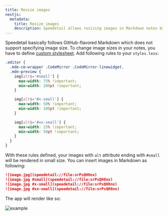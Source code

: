 ```yaml
---
title: Resize images
nextjs:
  metadata:
    title: Resize images
    description: Speedetail allows resizing images in Markdown notes by defining custom styles in the styles.less file for different size specifications
---
```


Speedetail basically follows GitHub-flavored Markdown which does not support specifying image size.
To change image sizes in your notes, you have to define [custom stylesheet](https://developers.speedetail.app/guides/style-tweaks).
Add following rules to your `styles.less`:

```css
.editor {
  .mde-cm-wrapper .CodeMirror .CodeMirror-linewidget,
  .mde-preview {
    img[alt$='#small'] {
      max-width: 75% !important;
      min-width: 200pt !important;
    }

    img[alt$='#x-small'] {
      max-width: 50% !important;
      min-width: 100pt !important;
    }

    img[alt$='#xx-small'] {
      max-width: 25% !important;
      min-width: 50pt !important;
    }
  }
}
```

With these rules defined, your images with `alt` attribute ending with `#small` will be rendered in small size.
You can insert images in Markdown as following:

```markdown
![image.jpg](speedetail://file:srPsQH8nx)
![image.jpg #small](speedetail://file:srPsQH8nx)
![image.jpg #x-small](speedetail://file:srPsQH8nx)
![image.jpg #xx-small](speedetail://file:srPsQH8nx)
```

The app will render like so:

![example](/images/resizing-images-example.png)
